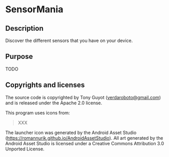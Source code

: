 # SensorMania

## Description

Discover the different sensors that you have on your device.

## Purpose

TODO

## Copyrights and licenses

The source code is copyrighted by Tony Guyot (verdaroboto@gmail.com) and is released under the Apache 2.0 license.

This program uses icons from:
>
>XXX

The launcher icon was generated by the Android Asset Studio (https://romannurik.github.io/AndroidAssetStudio).
All art generated by the Android Asset Studio is licensed under a Creative Commons Attribution 3.0 Unported License.


 
